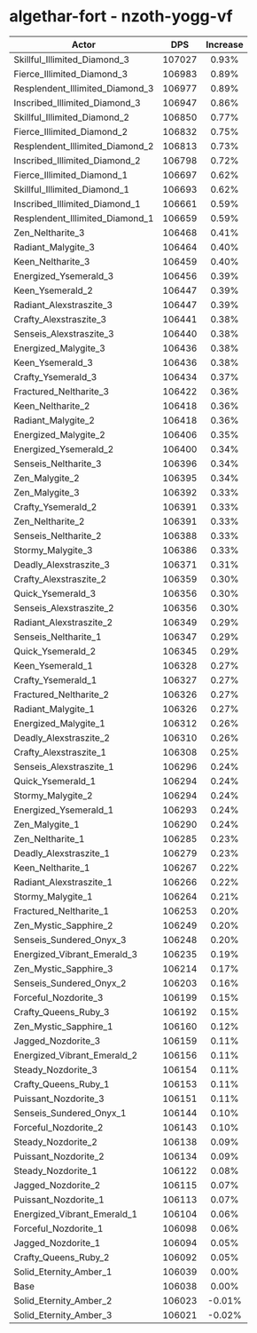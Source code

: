 # algethar-fort - nzoth-yogg-vf
| Actor | DPS | Increase |
|---|:---:|:---:|
|Skillful_Illimited_Diamond_3|107027|0.93%|
|Fierce_Illimited_Diamond_3|106983|0.89%|
|Resplendent_Illimited_Diamond_3|106977|0.89%|
|Inscribed_Illimited_Diamond_3|106947|0.86%|
|Skillful_Illimited_Diamond_2|106850|0.77%|
|Fierce_Illimited_Diamond_2|106832|0.75%|
|Resplendent_Illimited_Diamond_2|106813|0.73%|
|Inscribed_Illimited_Diamond_2|106798|0.72%|
|Fierce_Illimited_Diamond_1|106697|0.62%|
|Skillful_Illimited_Diamond_1|106693|0.62%|
|Inscribed_Illimited_Diamond_1|106661|0.59%|
|Resplendent_Illimited_Diamond_1|106659|0.59%|
|Zen_Neltharite_3|106468|0.41%|
|Radiant_Malygite_3|106464|0.40%|
|Keen_Neltharite_3|106459|0.40%|
|Energized_Ysemerald_3|106456|0.39%|
|Keen_Ysemerald_2|106447|0.39%|
|Radiant_Alexstraszite_3|106447|0.39%|
|Crafty_Alexstraszite_3|106441|0.38%|
|Senseis_Alexstraszite_3|106440|0.38%|
|Energized_Malygite_3|106436|0.38%|
|Keen_Ysemerald_3|106436|0.38%|
|Crafty_Ysemerald_3|106434|0.37%|
|Fractured_Neltharite_3|106422|0.36%|
|Keen_Neltharite_2|106418|0.36%|
|Radiant_Malygite_2|106418|0.36%|
|Energized_Malygite_2|106406|0.35%|
|Energized_Ysemerald_2|106400|0.34%|
|Senseis_Neltharite_3|106396|0.34%|
|Zen_Malygite_2|106395|0.34%|
|Zen_Malygite_3|106392|0.33%|
|Crafty_Ysemerald_2|106391|0.33%|
|Zen_Neltharite_2|106391|0.33%|
|Senseis_Neltharite_2|106388|0.33%|
|Stormy_Malygite_3|106386|0.33%|
|Deadly_Alexstraszite_3|106371|0.31%|
|Crafty_Alexstraszite_2|106359|0.30%|
|Quick_Ysemerald_3|106356|0.30%|
|Senseis_Alexstraszite_2|106356|0.30%|
|Radiant_Alexstraszite_2|106349|0.29%|
|Senseis_Neltharite_1|106347|0.29%|
|Quick_Ysemerald_2|106345|0.29%|
|Keen_Ysemerald_1|106328|0.27%|
|Crafty_Ysemerald_1|106327|0.27%|
|Fractured_Neltharite_2|106326|0.27%|
|Radiant_Malygite_1|106326|0.27%|
|Energized_Malygite_1|106312|0.26%|
|Deadly_Alexstraszite_2|106310|0.26%|
|Crafty_Alexstraszite_1|106308|0.25%|
|Senseis_Alexstraszite_1|106296|0.24%|
|Quick_Ysemerald_1|106294|0.24%|
|Stormy_Malygite_2|106294|0.24%|
|Energized_Ysemerald_1|106293|0.24%|
|Zen_Malygite_1|106290|0.24%|
|Zen_Neltharite_1|106285|0.23%|
|Deadly_Alexstraszite_1|106279|0.23%|
|Keen_Neltharite_1|106267|0.22%|
|Radiant_Alexstraszite_1|106266|0.22%|
|Stormy_Malygite_1|106264|0.21%|
|Fractured_Neltharite_1|106253|0.20%|
|Zen_Mystic_Sapphire_2|106249|0.20%|
|Senseis_Sundered_Onyx_3|106248|0.20%|
|Energized_Vibrant_Emerald_3|106235|0.19%|
|Zen_Mystic_Sapphire_3|106214|0.17%|
|Senseis_Sundered_Onyx_2|106203|0.16%|
|Forceful_Nozdorite_3|106199|0.15%|
|Crafty_Queens_Ruby_3|106192|0.15%|
|Zen_Mystic_Sapphire_1|106160|0.12%|
|Jagged_Nozdorite_3|106159|0.11%|
|Energized_Vibrant_Emerald_2|106156|0.11%|
|Steady_Nozdorite_3|106154|0.11%|
|Crafty_Queens_Ruby_1|106153|0.11%|
|Puissant_Nozdorite_3|106151|0.11%|
|Senseis_Sundered_Onyx_1|106144|0.10%|
|Forceful_Nozdorite_2|106143|0.10%|
|Steady_Nozdorite_2|106138|0.09%|
|Puissant_Nozdorite_2|106134|0.09%|
|Steady_Nozdorite_1|106122|0.08%|
|Jagged_Nozdorite_2|106115|0.07%|
|Puissant_Nozdorite_1|106113|0.07%|
|Energized_Vibrant_Emerald_1|106104|0.06%|
|Forceful_Nozdorite_1|106098|0.06%|
|Jagged_Nozdorite_1|106094|0.05%|
|Crafty_Queens_Ruby_2|106092|0.05%|
|Solid_Eternity_Amber_1|106039|0.00%|
|Base|106038|0.00%|
|Solid_Eternity_Amber_2|106023|-0.01%|
|Solid_Eternity_Amber_3|106021|-0.02%|
